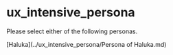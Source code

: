 # ux_intensive_persona
Please select either of the following personas.

[Haluka](../ux_intensive_persona/Persona of Haluka.md)
